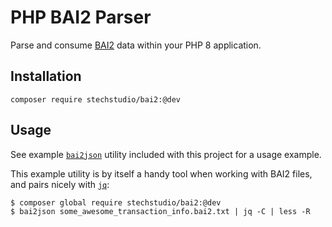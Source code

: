 # PHP BAI2 Parser

Parse and consume [BAI2](https://www.bai.org/docs/default-source/libraries/site-general-downloads/cash_management_2005.pdf) data within your PHP 8 application.

## Installation

```
composer require stechstudio/bai2:@dev
```

## Usage

See example [`bai2json`](bin/bai2json) utility included with this project for a usage example.

This example utility is by itself a handy tool when working with BAI2 files, and pairs nicely with [`jq`](https://stedolan.github.io/jq/):

```
$ composer global require stechstudio/bai2:@dev
$ bai2json some_awesome_transaction_info.bai2.txt | jq -C | less -R
```
